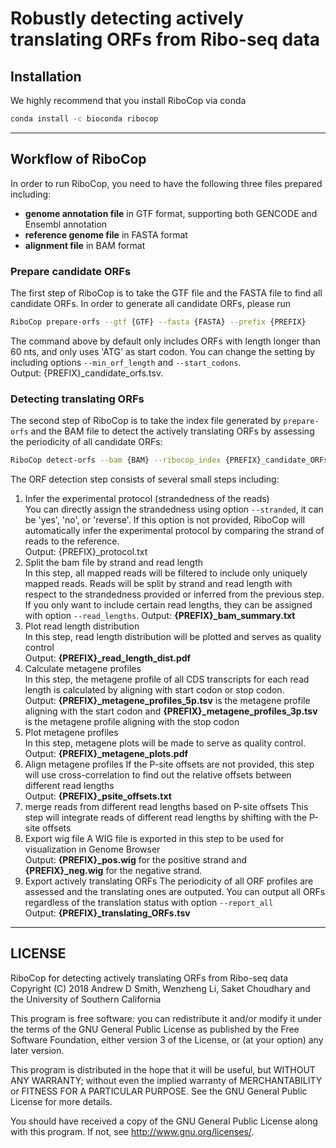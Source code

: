 # Robustly detecting actively translating ORFs from Ribo-seq data

## Installation
We highly recommend that you install RiboCop via conda
```bash
conda install -c bioconda ribocop
```

------------------

## Workflow of RiboCop

In order to run RiboCop, you need to have the following three files
prepared including:
* **genome annotation file** in GTF format, supporting both GENCODE and
Ensembl annotation
* **reference genome file** in FASTA format
* **alignment file** in BAM format

### Prepare candidate ORFs
The first step of RiboCop is to take the GTF file and the FASTA file to find all
candidate ORFs. In order to generate all candidate ORFs, please run
```bash
RiboCop prepare-orfs --gtf {GTF} --fasta {FASTA} --prefix {PREFIX}
```
The command above by default only includes ORFs with length longer than 60 nts,
and only uses 'ATG' as start codon. You can change the setting by including
options ```--min_orf_length``` and ```--start_codons```.  
Output: {PREFIX}\_candidate\_orfs.tsv.

### Detecting translating ORFs
The second step of RiboCop is to take the index file generated by ```prepare-orfs```
and the BAM file to detect the actively translating ORFs by assessing the periodicity
of all candidate ORFs:
```bash
RiboCop detect-orfs --bam {BAM} --ribocop_index {PREFIX}_candidate_ORFs.tsv --prefix {PREFIX}
```
The ORF detection step consists of several small steps including:
1. Infer the experimental protocol (strandedness of the reads)  
You can directly assign the strandedness using option ```--stranded```, it can be 'yes',
'no', or 'reverse'. If this option is not provided, RiboCop will automatically infer the
experimental protocol by comparing the strand of reads to the reference.   
Output: {PREFIX}\_protocol.txt
2. Split the bam file by strand and read length  
In this step, all mapped reads will be filtered to include only uniquely mapped reads. Reads
will be split by strand and read length with respect to the strandedness provided or inferred
from the previous step. If you only want to include certain read lengths, they can be assigned with
option ```--read_lengths```.
Output: **{PREFIX}\_bam\_summary.txt**
3. Plot read length distribution  
In this step, read length distribution will be plotted and serves as quality control  
Output: **{PREFIX}\_read\_length\_dist.pdf**
4. Calculate metagene profiles  
In this step, the metagene profile of all CDS transcripts for each read length is
calculated by aligning with start codon or stop codon.  
Output: **{PREFIX}\_metagene\_profiles\_5p.tsv** is the metagene profile aligning with the
start codon and **{PREFIX}\_metagene\_profiles\_3p.tsv** is the metagene profile aligning with
the stop codon
5. Plot metagene profiles  
In this step, metagene plots will be made to serve as quality control.  
Output: **{PREFIX}\_metagene\_plots.pdf**
6. Align metagene profiles
If the P-site offsets are not provided, this step will use cross-correlation to find out the relative
offsets between different read lengths  
Output: **{PREFIX}\_psite\_offsets.txt**
7. merge reads from different read lengths based on P-site offsets
This step will integrate reads of different read lengths by shifting with the P-site offsets 
8. Export wig file
A WIG file is exported in this step to be used for visualization in Genome Browser  
Output: **{PREFIX}\_pos.wig** for the positive strand and **{PREFIX}\_neg.wig** for the negative strand.
9. Export actively translating ORFs
The periodicity of all ORF profiles are assessed and the translating ones are outputed. You can output all ORFs regardless
of the translation status with option ```--report_all```  
Output: **{PREFIX}\_translating\_ORFs.tsv**
    

------------------

## LICENSE
RiboCop for detecting actively translating ORFs from Ribo-seq data
Copyright (C) 2018 Andrew D Smith, Wenzheng Li, Saket Choudhary and
the University of Southern California

This program is free software: you can redistribute it and/or modify
it under the terms of the GNU General Public License as published by
the Free Software Foundation, either version 3 of the License, or (at
your option) any later version.

This program is distributed in the hope that it will be useful,
but WITHOUT ANY WARRANTY; without even the implied warranty of
MERCHANTABILITY or FITNESS FOR A PARTICULAR PURPOSE.  See the
GNU General Public License for more details.

You should have received a copy of the GNU General Public License
along with this program.  If not, see <http://www.gnu.org/licenses/>.
